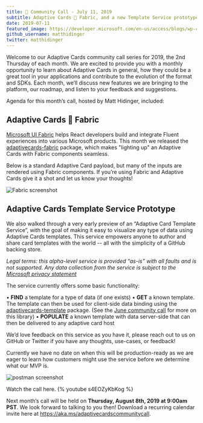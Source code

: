 ```yaml
---
title: 📣 Community Call - July 11, 2019
subtitle: Adaptive Cards 💙 Fabric, and a new Template Service prototype
date: 2019-07-11
featured_image: https://developer.microsoft.com/en-us/access/blogs/wp-content/uploads/2019/07/Standard-Adaptive-Card-payload-using-Microsoft-UI-Fabric.jpg
github_username: matthidinger
twitter: matthidinger
---
```


Welcome to our Adaptive Cards community call series for 2019, the 2nd Thursday of each month. We are excited to provide you with a monthly opportunity to learn about Adaptive Cards in general, how they could be a great tool in your applications and contribute to the evolution of the format and SDKs. Each month, we’ll discuss new features we are bringing to the platform, our roadmap, and listen to your feedback and suggestions.

Agenda for this month’s call, hosted by Matt Hidinger, included: 

## Adaptive Cards 💙 Fabric

[Microsoft UI Fabric](https://developer.microsoft.com/fabric#/) helps React developers build and integrate Fluent experiences into various Microsoft products. This month we released the [adaptivecards-fabric](https://www.npmjs.com/package/adaptivecards-fabric) package, which makes "lighting up" an Adaptive Cards with Fabric components seamless. 

Below is a standard Adaptive Card payload, but many of the inputs are rendered using Fabric components. If you’re using Fabric and Adaptive Cards give it a shot and let us know your thoughts!

![Fabric screenshot](https://developer.microsoft.com/en-us/access/blogs/wp-content/uploads/2019/07/Standard-Adaptive-Card-payload-using-Microsoft-UI-Fabric.jpg)
 
## Adaptive Cards Template Service Prototype

We also walked through a very early preview of an “Adaptive Card Template Service”, with the goal of making it easy to visualize any type of data using Adaptive Cards templates. This service empowers anyone to author and share card templates with the world -- all with the simplicity of a GitHub backing store.

*Legal terms: this _alpha-level_ service is provided “as-is” with all faults and is not supported. Any data collection from the service is subject to the [Microsoft privacy statement](https://go.microsoft.com/fwlink/?LinkID=824704)*

The service currently offers some basic functionality:
 
•	**FIND** a template for a type of data (if one exists)
•	**GET** a known template. The template can then be used for client-side data binding using the [adaptivecards-template](https://www.npmjs.com/package/adaptivecards-templating) package. (See the [June community call](https://developer.microsoft.com/office/blogs/adaptive-cards-community-call-june-13-2019/) for more on this library)
•	**POPULATE** a known template with data server-side that can then be delivered to any adaptive card host

We’d love feedback on this service as you have it, please reach out to us on GitHub or Twitter if you have any thoughts, use-cases, or feedback! 

Currently we have no date on when this will be production-ready as we are eager to learn how customers might use the service before we determine what our MVP is.

![postman screenshot](https://developer.microsoft.com/en-us/access/blogs/wp-content/uploads/2019/07/preview-of-an-%E2%80%9CAdaptive-Card-Template-Service%E2%80%9D-768x708.png)

Watch the call here.
{% youtube s4EOZyKbKog %}


Next month’s call will be held on **Thursday, August 8th, 2019 at 9:00am PST**.  We look forward to talking to you then! Download a recurring calendar invite here at https://aka.ms/adaptivecardscommunitycall.
